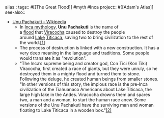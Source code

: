alias::
tags:: #[[The Great Flood]] #myth #Inca 
project:: #[[Adam's Atlas]] 
see-also::

- [Unu Pachakuti - Wikipedia](https://en.wikipedia.org/wiki/Unu_Pachakuti)
	- In [Inca mythology](https://en.wikipedia.org/wiki/Inca_mythology), **Unu Pachakuti** is the name of a [flood](https://en.wikipedia.org/wiki/Flood) that [Viracocha](https://en.wikipedia.org/wiki/Viracocha) caused to destroy the people around [Lake](https://en.wikipedia.org/wiki/Lake) [Titicaca](https://en.wikipedia.org/wiki/Titicaca), saving two to bring civilization to the rest of the world.[[1]](https://en.wikipedia.org/wiki/Unu_Pachakuti#cite_note-1)
	- The process of destruction is linked with a new construction. It has a very deep meaning in the language and traditions. Some people would translate it as "revolution".
	- "The Inca’s supreme being and creator god, Con Tici (Kon Tiki) Viracocha, first created a race of giants, but they were unruly, so he destroyed them in a mighty flood and turned them to stone. Following the deluge, he created human beings from smaller stones. "In other versions of this story, the impious race is the pre-Inca civilization of the Tiahuanaco Americans about Lake Titicaca, the large high lake in the Andes. Viracocha drowns them and spares two, a man and a woman, to start the human race anew. Some versions of the Unu Pachakuti have the surviving man and woman floating to Lake Titicaca in a wooden box."[[2]](https://en.wikipedia.org/wiki/Unu_Pachakuti#cite_note-2)